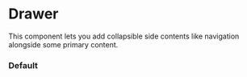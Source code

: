 # Drawer
This component lets you add collapsible side contents like navigation alongside some primary content.

<Playground />

<Usage />

<Api />

<Examples />

### Default
<Example value="default" />